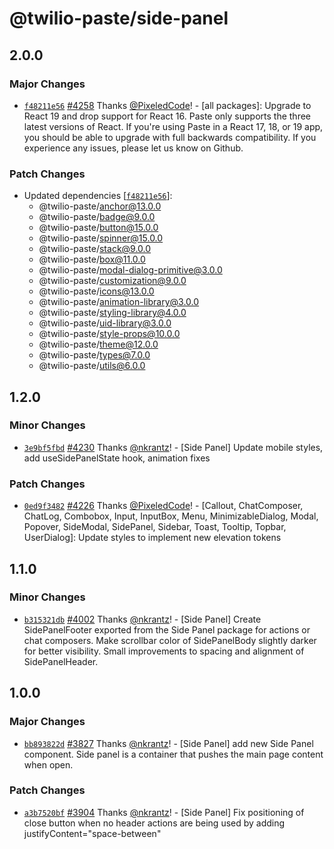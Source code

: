 # @twilio-paste/side-panel

## 2.0.0

### Major Changes

- [`f48211e56`](https://github.com/twilio-labs/paste/commit/f48211e5681a0c7afc5055842fe98273174fde2a) [#4258](https://github.com/twilio-labs/paste/pull/4258) Thanks [@PixeledCode](https://github.com/PixeledCode)! - [all packages]: Upgrade to React 19 and drop support for React 16. Paste only supports the three latest versions of React. If you're using Paste in a React 17, 18, or 19 app, you should be able to upgrade with full backwards compatibility. If you experience any issues, please let us know on Github.

### Patch Changes

- Updated dependencies [[`f48211e56`](https://github.com/twilio-labs/paste/commit/f48211e5681a0c7afc5055842fe98273174fde2a)]:
  - @twilio-paste/anchor@13.0.0
  - @twilio-paste/badge@9.0.0
  - @twilio-paste/button@15.0.0
  - @twilio-paste/spinner@15.0.0
  - @twilio-paste/stack@9.0.0
  - @twilio-paste/box@11.0.0
  - @twilio-paste/modal-dialog-primitive@3.0.0
  - @twilio-paste/customization@9.0.0
  - @twilio-paste/icons@13.0.0
  - @twilio-paste/animation-library@3.0.0
  - @twilio-paste/styling-library@4.0.0
  - @twilio-paste/uid-library@3.0.0
  - @twilio-paste/style-props@10.0.0
  - @twilio-paste/theme@12.0.0
  - @twilio-paste/types@7.0.0
  - @twilio-paste/utils@6.0.0

## 1.2.0

### Minor Changes

- [`3e9bf5fbd`](https://github.com/twilio-labs/paste/commit/3e9bf5fbdbfa800a86746baf5369ed104afd1ba3) [#4230](https://github.com/twilio-labs/paste/pull/4230) Thanks [@nkrantz](https://github.com/nkrantz)! - [Side Panel] Update mobile styles, add useSidePanelState hook, animation fixes

### Patch Changes

- [`0ed9f3482`](https://github.com/twilio-labs/paste/commit/0ed9f348271260678f7a1d5f31e4789315de031e) [#4226](https://github.com/twilio-labs/paste/pull/4226) Thanks [@PixeledCode](https://github.com/PixeledCode)! - [Callout, ChatComposer, ChatLog, Combobox, Input, InputBox, Menu, MinimizableDialog, Modal, Popover, SideModal, SidePanel, Sidebar, Toast, Tooltip, Topbar, UserDialog]: Update styles to implement new elevation tokens

## 1.1.0

### Minor Changes

- [`b315321db`](https://github.com/twilio-labs/paste/commit/b315321dbc67caaaf2c2aebd319b2712ccd13715) [#4002](https://github.com/twilio-labs/paste/pull/4002) Thanks [@nkrantz](https://github.com/nkrantz)! - [Side Panel] Create SidePanelFooter exported from the Side Panel package for actions or chat composers. Make scrollbar color of SidePanelBody slightly darker for better visibility. Small improvements to spacing and alignment of SidePanelHeader.

## 1.0.0

### Major Changes

- [`bb893822d`](https://github.com/twilio-labs/paste/commit/bb893822d9f1fbea00ebe97a0cb463a4392e369f) [#3827](https://github.com/twilio-labs/paste/pull/3827) Thanks [@nkrantz](https://github.com/nkrantz)! - [Side Panel] add new Side Panel component. Side panel is a container that pushes the main page content when open.

### Patch Changes

- [`a3b7520bf`](https://github.com/twilio-labs/paste/commit/a3b7520bf6907e017ff8bd4215c769c3acf61844) [#3904](https://github.com/twilio-labs/paste/pull/3904) Thanks [@nkrantz](https://github.com/nkrantz)! - [Side Panel] Fix positioning of close button when no header actions are being used by adding justifyContent="space-between"

